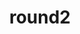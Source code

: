 ---
layout: playlist
title: round2
section: College
embed: '<iframe style="float: right;" src="https://open.spotify.com/embed/playlist/4DATRQG4r11xiHNFqFfGcD" width="300" height="380" frameborder="0" allowtransparency="true" allow="encrypted-media"></iframe>'
story: sophomore fall
order: 5
---